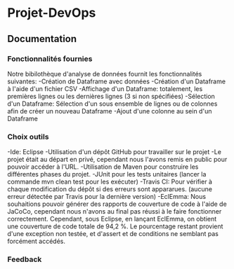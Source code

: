# Projet-DevOps

## Documentation

### Fonctionnalités fournies

  Notre bibilothèque d'analyse de données fournit les fonctionnalités suivantes:
      -Création de Dataframe avec données
      -Création d'un Dataframe à l'aide d'un fichier CSV
      -Affichage d'un Dataframe: totalement, les premières lignes ou les dernières lignes (3 si non spécifiées)
      -Sélection d'un Dataframe: Sélection d'un sous ensemble de lignes ou de colonnes afin de créer un nouveau Dataframe
      -Ajout d'une colonne au sein d'un Dataframe

### Choix outils

  -Ide: Eclipse
  -Utilisation d'un dépôt GitHub pour travailler sur le projet
  -Le projet était au départ en privé, cependant nous l'avons remis en public pour pouvoir accéder à l'URL.
  -Utilisation de Maven pour construire les différentes phases du projet.
  -JUnit pour les tests unitaires (lancer la commande mvn clean test pour les exécuter)
  -Travis CI: Pour vérifier à chaque modification du dépôt si des erreurs sont appararues. 
              (aucune erreur détectée par Travis pour la dernière version)
  -EclEmma: Nous souhaitions pouvoir générer des rapports de couverture de code à l'aide de JaCoCo, cependant nous n'avons au   final pas réussi à le faire fonctionner correctement. Cependant, sous Eclipse, en lançant EclEmma, on obtient une couverture de code totale de 94,2 %. Le pourcentage restant provient d'une exception non testée, et d'assert et de conditions ne semblant pas forcément accédés.

### Feedback
